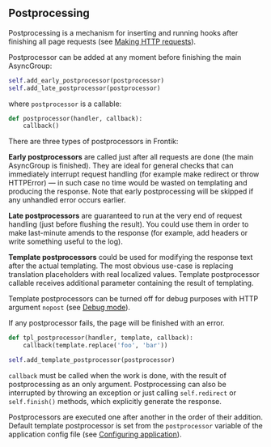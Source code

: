 ## Postprocessing

Postprocessing is a mechanism for inserting and running hooks after finishing all page requests
(see [Making HTTP requests](/docs/http-client.md)).

Postprocessor can be added at any moment before finishing the main AsyncGroup:

```python
self.add_early_postprocessor(postprocessor)
self.add_late_postprocessor(postprocessor)
```

where `postprocessor` is a callable:

```python
def postprocessor(handler, callback):
    callback()
```

There are three types of postprocessors in Frontik:

__Early postprocessors__ are called just after all requests are done (the main AsyncGroup is finished). They are ideal
for general checks that can immediately interrupt request handling (for example make redirect or throw HTTPError) — in
such case no time would be wasted on templating and producing the response. Note that early postprocessing will be
skipped if any unhandled error occurs earlier.

__Late postprocessors__ are guaranteed to run at the very end of request handling (just before flushing the result).
You could use them in order to make last-minute amends to the response (for example, add headers or write something
useful to the log).

__Template postprocessors__ could be used for modifying the response text after the actual templating.
The most obvious use-case is replacing translation placeholders with real localized values.
Template postprocessor callable receives additional parameter containing the result of templating.

Template postprocessors can be turned off for debug purposes with HTTP argument `nopost`
(see [Debug mode](/docs/debug.md)).

If any postprocessor fails, the page will be finished with an error.

```python
def tpl_postprocessor(handler, template, callback):
    callback(template.replace('foo', 'bar'))

self.add_template_postprocessor(postprocessor)
```

`callback` must be called when the work is done, with the result of postprocessing as an only argument.
Postprocessing can also be interrupted by throwing an exception or just calling `self.redirect` or
`self.finish()` methods, which explicitly generate the response.

Postprocessors are executed one after another in the order of their addition.
Default template postprocessor is set from the `postprocessor` variable of the application config file
(see [Configuring application](/docs/config-app.md)).
